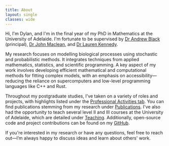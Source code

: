 ```yaml
---
title: About
layout: single
classes: wide
---
```


Hi, I'm Dylan, and I'm in the final year of my PhD in Mathematics at the University of Adelaide. I'm fortunate to be supervised by [Dr Andrew Black](https://researchers.adelaide.edu.au/profile/andrew.black) (principal), [Dr John Maclean](https://researchers.adelaide.edu.au/profile/john.maclean), and [Dr Lauren Kennedy](https://researchers.adelaide.edu.au/profile/lauren.a.kennedy).

My research focuses on modelling biological processes using stochastic and probabilistic methods. It integrates techniques from applied mathematics, statistics, and scientific programming. A key aspect of my work involves developing efficient mathematical and computational methods for fitting complex models, with an emphasis on accessibility—reducing the reliance on supercomputers and low-level programming languages like C++ and Rust.

Throughout my postgraduate studies, I've taken on a variety of roles and projects, with highlights listed under the [Professional Activities tab](/_pages/professional_activities/). You can find publications stemming from my research under [Publications](/_pages/publications/). I've also had the opportunity to teach several level II and III courses at the University of Adelaide, which are detailed under [Teaching](/_pages/teaching/). Additionally, open-source code and project contributions can be found on my [GitHub](https://github.com/djmorris7).

If you're interested in my research or have any questions, feel free to reach out—I’m always happy to discuss ideas and learn about others' work.